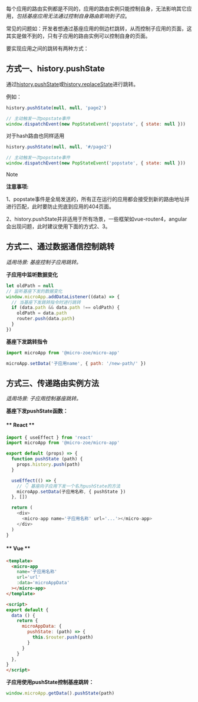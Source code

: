 
每个应用的路由实例都是不同的，应用的路由实例只能控制自身，无法影响其它应用，*包括基座应用无法通过控制自身路由影响到子应*。

常见的问题如：开发者想通过基座应用的侧边栏跳转，从而控制子应用的页面，这其实是做不到的，只有子应用的路由实例可以控制自身的页面。

要实现应用之间的跳转有两种方式：

## 方式一、history.pushState
通过[history.pushState](https://developer.mozilla.org/zh-CN/docs/Web/API/History/pushState)或[history.replaceState](https://developer.mozilla.org/zh-CN/docs/Web/API/History/replaceState)进行跳转。

例如：
```js
history.pushState(null, null, 'page2')

// 主动触发一次popstate事件
window.dispatchEvent(new PopStateEvent('popstate', { state: null }))
```

对于hash路由也同样适用
```js
history.pushState(null, null, '#/page2')

// 主动触发一次popstate事件
window.dispatchEvent(new PopStateEvent('popstate', { state: null }))
```

> [!NOTE] 
> **注意事项:**
>
> 1、popstate事件是全局发送的，所有正在运行的应用都会接受到新的路由地址并进行匹配，此时要防止兜底到应用的404页面。
>
> 2、history.pushState并非适用于所有场景，一些框架如vue-router4，angular会出现问题，此时建议使用下面的方式2、3。


## 方式二、通过数据通信控制跳转
*适用场景: 基座控制子应用跳转。*

**子应用中监听数据变化**

```js
let oldPath = null
// 监听基座下发的数据变化
window.microApp.addDataListener((data) => {
  // 当基座下发跳转指令时进行跳转
  if (data.path && data.path !== oldPath) {
    oldPath = data.path
    router.push(data.path)
  }
})
```

**基座下发跳转指令**

```js
import microApp from '@micro-zoe/micro-app'

microApp.setData('子应用name', { path: '/new-path/' })
```

## 方式三、传递路由实例方法

*适用场景: 子应用控制基座跳转。*

**基座下发pushState函数：**
<!-- tabs:start -->

#### ** React **
```js
import { useEffect } from 'react'
import microApp from '@micro-zoe/micro-app'

export default (props) => {
  function pushState (path) {
    props.history.push(path)
  }

  useEffect(() => {
    // 👇 基座向子应用下发一个名为pushState的方法
    microApp.setData(子应用名称, { pushState })
  }, [])

  return (
    <div>
      <micro-app name='子应用名称' url='...'></micro-app>
    </div>
  )
}
```

#### ** Vue **

```html
<template>
  <micro-app
    name='子应用名称' 
    url='url'
    :data='microAppData'
  ></micro-app>
</template>

<script>
export default {
  data () {
    return {
      microAppData: {
        pushState: (path) => {
          this.$router.push(path)
        }
      }
    }
  },
}
</script>
```
<!-- tabs:end -->

**子应用使用pushState控制基座跳转：**

```js
window.microApp.getData().pushState(path)
```

